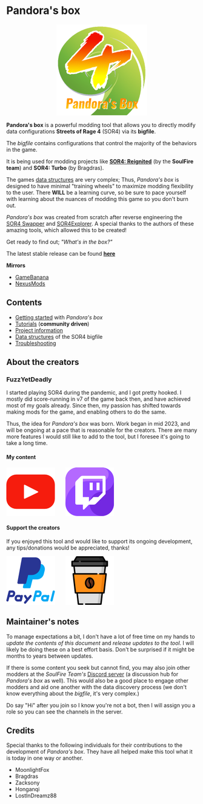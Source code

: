 # Pandora's box

<div align="center">
  <img src="./assets/images/general/PandorasBoxAbout.png" alt="Pandora's box" />
</div>

**Pandora's box** is a powerful modding tool that allows you to directly modify data configurations **Streets of Rage 4** (SOR4) via its **bigfile**.

The *bigfile* contains configurations that control the majority of the behaviors in the game.

It is being used for modding projects like [**SOR4: Reignited**](https://gamebanana.com/mods/473047) (by the **SoulFire team**) and **SOR4: Turbo** (by Bragdras).

The games [data structures](./technical/data-structures.md) are very complex; Thus, _Pandora's box_ is designed to have minimal "training wheels" to maximize modding flexibility to the user. There **WILL** be a learning curve, so be sure to pace yourself with learning about the nuances of modding this game so you don't burn out.

*Pandora's box* was created from scratch after reverse engineering the [SOR4 Swapper](https://gamebanana.com/tools/7320) and [SOR4Explorer](https://gamebanana.com/tools/7297). A special thanks to the authors of these amazing tools, which allowed this to be created!

Get ready to find out; _"What's in the box?"_

The latest stable release can be found [**here**](https://github.com/fuzzyetdeadly/sor4-pandoras-box/releases/latest)

**Mirrors**

* [GameBanana]()
* [NexusMods]()

## Contents

* [Getting started](./general/getting-started.md) with _Pandora's box_
* [Tutorials](./tutorials/tutorials.md) (**community driven**)
* [Project information](./functional/project-information.md)
* [Data structures](./technical/data-structures.md) of the SOR4 bigfile
* [Troubleshooting](./general/troubleshooting.md)

## About the creators

### FuzzYetDeadly

I started playing SOR4 during the pandemic, and I got pretty hooked. I mostly did score-running in v7 of the game back then, and have achieved most of my goals already. Since then, my passion has shifted towards making mods for the game, and enabling others to do the same.

Thus, the idea for *Pandora's box* was born. Work began in mid 2023, and will be ongoing at a pace that is reasonable for the creators. There are many more features I would still like to add to the tool, but I foresee it's going to take a long time.

#### My content

[![Youtube](./assets/images/general/LinkYouTube.png)](https://www.youtube.com/@FuzzYetDeadly)&nbsp;&nbsp;&nbsp;&nbsp;&nbsp;&nbsp; [![Twitch](./assets/images/general/LinkTwitch.png)](https://www.twitch.tv/fuzzyetdeadly)

#### Support the creators

If you enjoyed this tool and would like to support its ongoing development, any tips/donations would be appreciated, thanks!

[![PayPal](./assets/images/general/LinkPaypal.png)](https://www.paypal.com/donate?business=guan.chuan.siong@gmail.com&currency_code=USD)&nbsp;&nbsp;&nbsp;&nbsp;&nbsp;&nbsp; [![BuyMeACoffee](./assets/images/general/LinkCoffee.png)](https://buymeacoffee.com/fuzzyetdeadly)

## Maintainer's notes

To manage expectations a bit, I don't have a lot of free time on my hands to *update the contents of this document* and *release updates to the tool*. I will likely be doing these on a best effort basis. Don't be surprised if it might be months to years between updates.

If there is some content you seek but cannot find, you may also join other modders at the _SoulFire Team's_ [Discord server](https://discord.gg/UzrMtCD7y9) (a discussion hub for *Pandora's box* as well). This would also be a good place to engage other modders and aid one another with the data discovery process (we don't know everything about the *bigfile*, it's very complex.)

Do say "Hi" after you join so I know you're not a bot, then I will assign you a role so you can see the channels in the server.

## Credits

Special thanks to the following individuals for their contributions to the development of _Pandora's box_. They have all helped make this tool what it is today in one way or another.

* MoonlightFox
* Bragdras
* Zacksony
* Honganqi
* LostInDreamz88